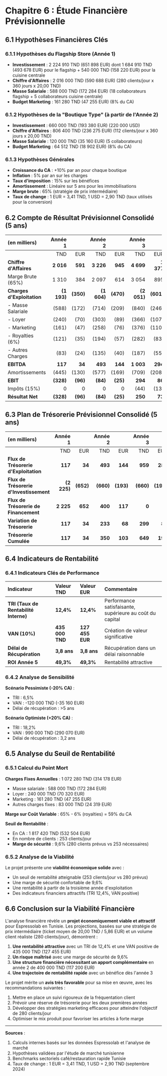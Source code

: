 # Chapitre 6 : Étude Financière Prévisionnelle

## 6.1 Hypothèses Financières Clés

### 6.1.1 Hypothèses du Flagship Store (Année 1)

- **Investissement** : 2 224 910 TND (651 898 EUR) dont 1 684 910 TND (493 678 EUR) pour le flagship + 540 000 TND (158 220 EUR) pour la cuisine centrale
- **Chiffre d'Affaires** : 2 016 000 TND (590 688 EUR) (280 clients/jour x 360 jours x 20,00 TND)
- **Masse Salariale** : 588 000 TND (172 284 EUR) (18 collaborateurs flagship + 5 collaborateurs cuisine centrale)
- **Budget Marketing** : 161 280 TND (47 255 EUR) (8% du CA)

### 6.1.2 Hypothèses de la "Boutique Type" (à partir de l'Année 2)

- **Investissement** : 660 000 TND (193 380 EUR) (220 000 USD)
- **Chiffre d'Affaires** : 806 400 TND (236 275 EUR) (112 clients/jour x 360 jours x 20,00 TND)
- **Masse Salariale** : 120 000 TND (35 160 EUR) (5 collaborateurs)
- **Budget Marketing** : 64 512 TND (18 902 EUR) (8% du CA)

### 6.1.3 Hypothèses Générales

- **Croissance du CA** : +10% par an pour chaque boutique
- **Inflation** : 5% par an sur les charges
- **Taux d'imposition** : 15% sur les bénéfices
- **Amortissement** : Linéaire sur 5 ans pour les immobilisations
- **Marge brute** : 65% (stratégie de prix intermédiaire)
- **Taux de change** : 1 EUR = 3,41 TND, 1 USD = 2,90 TND (taux utilisés pour la conversion)

## 6.2 Compte de Résultat Prévisionnel Consolidé (5 ans)

| (en milliers) | Année 1 |  | Année 2 |  | Année 3 |  | Année 4 |  | Année 5 |  |
| :--- | ---: | ---: | ---: | ---: | ---: | ---: | ---: | ---: | ---: | ---: |
|  | TND | EUR | TND | EUR | TND | EUR | TND | EUR | TND | EUR |
| **Chiffre d'Affaires** | **2 016** | **591** | **3 226** | **945** | **4 699** | **1 377** | **6 344** | **1 859** | **8 165** | **2 392** |
| Marge Brute (65%) | 1 310 | 384 | 2 097 | 614 | 3 054 | 895 | 4 124 | 1 208 | 5 307 | 1 555 |
| **Charges d'Exploitation** | **(1 193)** | **(350)** | **(1 604)** | **(470)** | **(2 051)** | **(601)** | **(2 533)** | **(742)** | **(3 044)** | **(892)** |
| - Masse Salariale | (588) | (172) | (714) | (209) | (840) | (246) | (966) | (283) | (1 092) | (320) |
| - Loyer | (240) | (70) | (303) | (89) | (366) | (107) | (429) | (126) | (492) | (144) |
| - Marketing | (161) | (47) | (258) | (76) | (376) | (110) | (508) | (149) | (653) | (191) |
| - Royalties (6%) | (121) | (35) | (194) | (57) | (282) | (83) | (381) | (112) | (490) | (144) |
| - Autres Charges | (83) | (24) | (135) | (40) | (187) | (55) | (249) | (73) | (317) | (93) |
| **EBITDA** | **117** | **34** | **493** | **144** | **1 003** | **294** | **1 591** | **466** | **2 263** | **663** |
| Amortissements | (445) | (130) | (577) | (169) | (709) | (208) | (841) | (246) | (973) | (285) |
| **EBIT** | **(328)** | **(96)** | **(84)** | **(25)** | **294** | **86** | **750** | **220** | **1 290** | **378** |
| Impôts (15%) | 0 | 0 | 0 | 0 | (44) | (13) | (112) | (33) | (194) | (57) |
| **Résultat Net** | **(328)** | **(96)** | **(84)** | **(25)** | **250** | **73** | **638** | **187** | **1 096** | **321** |

## 6.3 Plan de Trésorerie Prévisionnel Consolidé (5 ans)

| (en milliers) | Année 1 |  | Année 2 |  | Année 3 |  | Année 4 |  | Année 5 |  |
| :--- | ---: | ---: | ---: | ---: | ---: | ---: | ---: | ---: | ---: | ---: |
|  | TND | EUR | TND | EUR | TND | EUR | TND | EUR | TND | EUR |
| **Flux de Trésorerie d'Exploitation** | **117** | **34** | **493** | **144** | **959** | **281** | **1 479** | **433** | **2 069** | **606** |
| **Flux de Trésorerie d'Investissement** | **(2 225)** | **(652)** | **(660)** | **(193)** | **(660)** | **(193)** | **(660)** | **(193)** | **(660)** | **(193)** |
| **Flux de Trésorerie de Financement** | **2 225** | **652** | **400** | **117** | **0** | **0** | **0** | **0** | **0** | **0** |
| **Variation de Trésorerie** | **117** | **34** | **233** | **68** | **299** | **88** | **819** | **240** | **1 409** | **413** |
| **Trésorerie Cumulée** | **117** | **34** | **350** | **103** | **649** | **190** | **1 468** | **430** | **2 877** | **843** |

## 6.4 Indicateurs de Rentabilité

### 6.4.1 Indicateurs Clés de Performance

| Indicateur | Valeur TND | Valeur EUR | Commentaire |
| :--- | :--- | :--- | :--- |
| **TRI (Taux de Rentabilité Interne)** | **12,4%** | **12,4%** | Performance satisfaisante, supérieure au coût du capital |
| **VAN (10%)** | **435 000 TND** | **127 455 EUR** | Création de valeur significative |
| **Délai de Récupération** | **3,8 ans** | **3,8 ans** | Récupération dans un délai raisonnable |
| **ROI Année 5** | **49,3%** | **49,3%** | Rentabilité attractive |

### 6.4.2 Analyse de Sensibilité

**Scénario Pessimiste (-20% CA)** :
- TRI : 6,5%
- VAN : -120 000 TND (-35 160 EUR)
- Délai de récupération : >5 ans

**Scénario Optimiste (+20% CA)** :
- TRI : 18,2%
- VAN : 990 000 TND (290 070 EUR)
- Délai de récupération : 3,2 ans

## 6.5 Analyse du Seuil de Rentabilité

### 6.5.1 Calcul du Point Mort

**Charges Fixes Annuelles** : 1 072 280 TND (314 178 EUR)
- Masse salariale : 588 000 TND (172 284 EUR)
- Loyer : 240 000 TND (70 320 EUR)
- Marketing : 161 280 TND (47 255 EUR)
- Autres charges fixes : 83 000 TND (24 319 EUR)

**Marge sur Coût Variable** : 65% - 6% (royalties) = 59% du CA

**Seuil de Rentabilité** :
- En CA : 1 817 420 TND (532 504 EUR)
- En nombre de clients : 253 clients/jour
- **Marge de sécurité** : 9,6% (280 clients prévus vs 253 nécessaires)

### 6.5.2 Analyse de la Viabilité

Le projet présente une **viabilité économique solide** avec :
- Un seuil de rentabilité atteignable (253 clients/jour vs 280 prévus)
- Une marge de sécurité confortable de 9,6%
- Une rentabilité à partir de la troisième année d'exploitation
- Des indicateurs financiers attractifs (TRI 12,4%, VAN positive)

## 6.6 Conclusion sur la Viabilité Financière

L'analyse financière révèle un **projet économiquement viable et attractif** pour Espressolab en Tunisie. Les projections, basées sur une stratégie de prix intermédiaire (ticket moyen de 20,00 TND / 5,86 EUR) et un volume client réaliste (280 clients/jour), démontrent :

1. **Une rentabilité attractive** avec un TRI de 12,4% et une VAN positive de 435 000 TND (127 455 EUR)
2. **Un risque maîtrisé** avec une marge de sécurité de 9,6%
3. **Une structure financière nécessitant un apport complémentaire** en année 2 de 400 000 TND (117 200 EUR)
4. **Une trajectoire de rentabilité rapide** avec un bénéfice dès l'année 3

Le projet mérite un **avis très favorable** pour sa mise en œuvre, avec les recommandations suivantes :
1. Mettre en place un suivi rigoureux de la fréquentation client
2. Prévoir une réserve de trésorerie pour les deux premières années
3. Développer des stratégies marketing efficaces pour atteindre l'objectif de 280 clients/jour
4. Optimiser le mix produit pour favoriser les articles à forte marge

---
**Sources** :
1. Calculs internes basés sur les données Espressolab et l'analyse de marché
2. Hypothèses validées par l'étude de marché tunisienne
3. Benchmarks sectoriels café/restauration rapide Tunisie
4. Taux de change : 1 EUR = 3,41 TND, 1 USD = 2,90 TND (septembre 2024)
